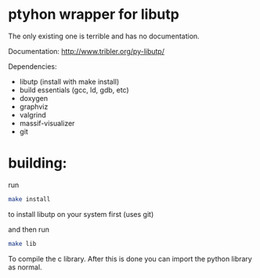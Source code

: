 
# ptyhon wrapper for libutp


The only existing one is terrible and has no documentation. 

Documentation: http://www.tribler.org/py-libutp/

Dependencies:

* libutp (install with make install)
* build essentials (gcc, ld, gdb, etc) 
* doxygen
* graphviz
* valgrind
* massif-visualizer
* git


# building:

run 
```bash
make install
```
to install libutp on your system first (uses git)

and then run 
```bash
make lib
```
To compile the c library. After this is done you can import the python library as normal. 
